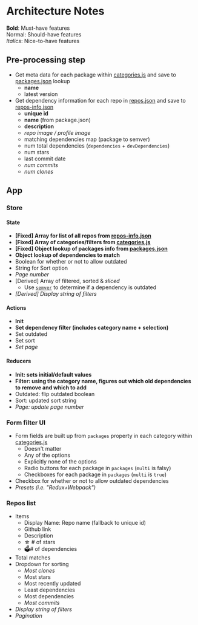 # Architecture Notes

**Bold**: Must-have features  
Normal: Should-have features  
_Italics_: Nice-to-have features

## Pre-processing step

- Get meta data for each package within [categories.js](app/constants/categories.js) and save to [packages.json](data/packages.json) lookup
  - **name**
  - latest version
- Get dependency information for each repo in [repos.json](data/repos.json) and save to [repos-info.json](data/repos-info.json)
  - **unique id**
  - **name** (from package.json)
  - **description**
  - _repo image / profile image_
  - matching dependencies map (package to semver)
  - num total dependencies (`dependencies` + `devDependencies`)
  - num stars
  - last commit date
  - _num commits_
  - _num clones_


## App

### Store

#### State
- **[Fixed] Array for list of all repos from [repos-info.json](data/repos-info.json)**
- **[Fixed] Array of categories/filters from [categories.js](app/constants/categories.js)**
- **[Fixed] Object lookup of packages info from [packages.json](data/packages.json)**
- **Object lookup of dependencies to match**
- Boolean for whether or not to allow outdated
- String for Sort option
- _Page number_
- [Derived] Array of filtered, sorted & _sliced_
  - Use [`semver`](https://github.com/npm/node-semver) to determine if a dependency is outdated
- _[Derived] Display string of filters_

#### Actions
- **Init**
- **Set dependency filter (includes category name + selection)**
- Set outdated
- Set sort
- _Set page_

#### Reducers
- **Init: sets initial/default values**
- **Filter: using the category name, figures out which old dependencies to remove and which to add**
- Outdated: flip outdated boolean
- Sort: updated sort string
- _Page: update page number_

### Form filter UI
- Form fields are built up from `packages` property in each category within [categories.js](app/constants/categories.js)
  - Doesn't matter
  - Any of the options
  - Explicitly none of the options
  - Radio buttons for each package in `packages` (`multi` is falsy)
  - Checkboxes for each package in `packages` (`multi` is `true`)
- Checkbox for whether or not to allow outdated dependencies
- _Presets (i.e. "Redux+Webpack")_

### Repos list

- Items
  - Display Name: Repo name (fallback to unique id)
  - Github link
  - Description
  - ☆ # of stars
  - 🗳# of dependencies
- Total matches
- Dropdown for sorting
  - _Most clones_
  - Most stars
  - Most recently updated
  - Least dependencies
  - Most dependencies
  - _Most commits_
- _Display string of filters_
- _Pagination_
